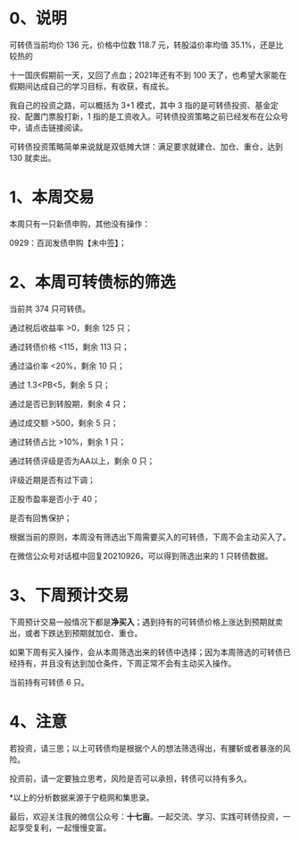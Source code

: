 # 0、说明

可转债当前均价 136 元，价格中位数 118.7 元，转股溢价率均值 35.1%，还是比较热的

十一国庆假期前一天，又回了点血；2021年还有不到 100 天了，也希望大家能在假期间达成自己的学习目标，有收获，有成长。

我自己的投资之路，可以概括为 3+1 模式，其中 3 指的是可转债投资、基金定投、配置门票股打新，1 指的是工资收入。可转债投资策略之前已经发布在公众号中，请点击链接阅读。

可转债投资策略简单来说就是双低摊大饼：满足要求就建仓、加仓、重仓，达到 130 就卖出。

# 1、本周交易

本周只有一只新债申购，其他没有操作：

0929：百润发债申购【未中签】；

# 2、本周可转债标的筛选

当前共 374 只可转债。

通过税后收益率 >0，剩余 125 只；

通过转债价格 <115，剩余 113 只；

通过溢价率 <20%，剩余 10 只；

通过 1.3<PB<5，剩余 5 只；

通过是否已到转股期，剩余 4 只；

通过成交额 >500，剩余 5 只；

通过转债占比 >10%，剩余 1 只；

通过转债评级是否为AA以上，剩余 0 只；

评级近期是否有过下调；

正股市盈率是否小于 40；

是否有回售保护；

根据当前的原则，本周没有筛选出下周需要买入的可转债，下周不会主动买入了。

在微信公众号对话框中回复20210926，可以得到筛选出来的 1 只转债数据。

# 3、下周预计交易

下周预计交易一般情况下都是**净买入**；遇到持有的可转债价格上涨达到预期就卖出，或者下跌达到预期就加仓、重仓。

如果下周有买入操作，会从本周筛选出来的转债中选择；因为本周筛选的可转债已经持有，并且没有达到加仓条件，下周正常不会有主动买入操作。

当前持有可转债 6 只。

# 4、注意

若投资，请三思；以上可转债均是根据个人的想法筛选得出，有腰斩或者暴涨的风险。

投资前，请一定要独立思考，风险是否可以承担，转债可以持有多久。

*以上的分析数据来源于宁稳网和集思录。

最后，欢迎关注我的微信公众号：**十七亩**。一起交流、学习、实践可转债投资，一起享受复利，一起慢慢变富。